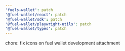 ```yaml
---
'fuels-wallet': patch
'@fuel-wallet/react': patch
'@fuel-wallet/sdk': patch
'@fuel-wallet/playwright-utils': patch
'@fuel-wallet/types': patch
---
```


chore: fix icons on fuel wallet development attachment
